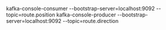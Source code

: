 kafka-console-consumer --bootstrap-server=localhost:9092 --topic=route.position
kafka-console-producer --bootstrap-server=localhost:9092 --topic=route.direction
